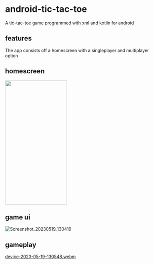 # android-tic-tac-toe
A tic-tac-toe game programmed with xml and kotlin for android

## features
The app consists off a homescreen with a singleplayer and multiplayer option

## homescreen
<img src="https://camo.githubusercontent.com/..." data-canonical-src="(https://github.com/zenololtan/android-tic-tac-toe/assets/57716234/46b7cb61-724e-4fd0-80ac-caf8d2e3a2c0)"
     data-canonical-src="https://gyazo.com/eb5c5741b6a9a16c692170a41a49c858.png" width="200" height="400"
     />

## game ui
![Screenshot_20230519_130419](https://github.com/zenololtan/android-tic-tac-toe/assets/57716234/5189729d-e192-4570-acbd-e7a947f7c75d)

## gameplay
[device-2023-05-19-130548.webm](https://github.com/zenololtan/android-tic-tac-toe/assets/57716234/4c058371-9fe4-4d6f-af20-a7fb26bda8ac)
